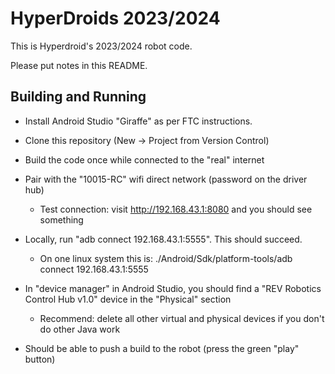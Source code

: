 HyperDroids 2023/2024
=====================

This is Hyperdroid's 2023/2024 robot code.

Please put notes in this README.


Building and Running
--------------------

- Install Android Studio "Giraffe" as per FTC instructions.
- Clone this repository (New -> Project from Version Control)

- Build the code once while connected to the "real" internet
- Pair with the "10015-RC" wifi direct network (password on the driver hub)
  - Test connection: visit http://192.168.43.1:8080 and you should see something
- Locally, run "adb connect 192.168.43.1:5555". This should succeed.
  - On one linux system this is: ./Android/Sdk/platform-tools/adb connect  192.168.43.1:5555
- In "device manager" in Android Studio, you should find a "REV Robotics Control Hub v1.0" device in the "Physical" section
   - Recommend: delete all other virtual and physical devices if you don't do other Java work
- Should be able to push a build to the robot (press the green "play" button)
